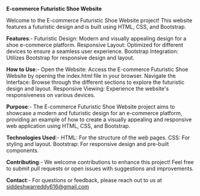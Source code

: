 **E-commerce Futuristic Shoe Website**

Welcome to the E-commerce Futuristic Shoe Website project! This website features a futuristic design and is built using HTML, CSS, and Bootstrap.

**Features**:-
Futuristic Design: Modern and visually appealing design for a shoe e-commerce platform.
Responsive Layout: Optimized for different devices to ensure a seamless user experience.
Bootstrap Integration: Utilizes Bootstrap for responsive design and layout.

**How to Use**:-
Open the Website: Access the E-commerce Futuristic Shoe Website by opening the index.html file in your browser.
Navigate the Interface: Browse through the different sections to explore the futuristic design and layout.
Responsive Viewing: Experience the website's responsiveness on various devices.

**Purpose**:-
The E-commerce Futuristic Shoe Website project aims to showcase a modern and futuristic design for an e-commerce platform, providing an example of how to create a visually appealing and responsive web application using HTML, CSS, and Bootstrap.

**Technologies Used**:-
HTML: For the structure of the web pages.
CSS: For styling and layout.
Bootstrap: For responsive design and pre-built components.

**Contributing**:-
We welcome contributions to enhance this project! Feel free to submit pull requests or open issues with suggestions and improvements.

**Contact**:-
For questions or feedback, please reach out to us at siddeshwarreddy616@gmail.com
